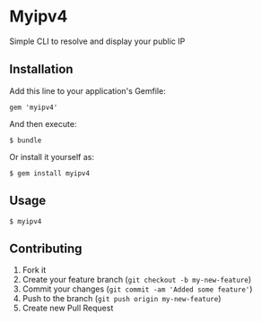 # Myipv4

Simple CLI to resolve and display your public IP

## Installation

Add this line to your application's Gemfile:

    gem 'myipv4'

And then execute:

    $ bundle

Or install it yourself as:

    $ gem install myipv4

## Usage

    $ myipv4

## Contributing

1. Fork it
2. Create your feature branch (`git checkout -b my-new-feature`)
3. Commit your changes (`git commit -am 'Added some feature'`)
4. Push to the branch (`git push origin my-new-feature`)
5. Create new Pull Request
